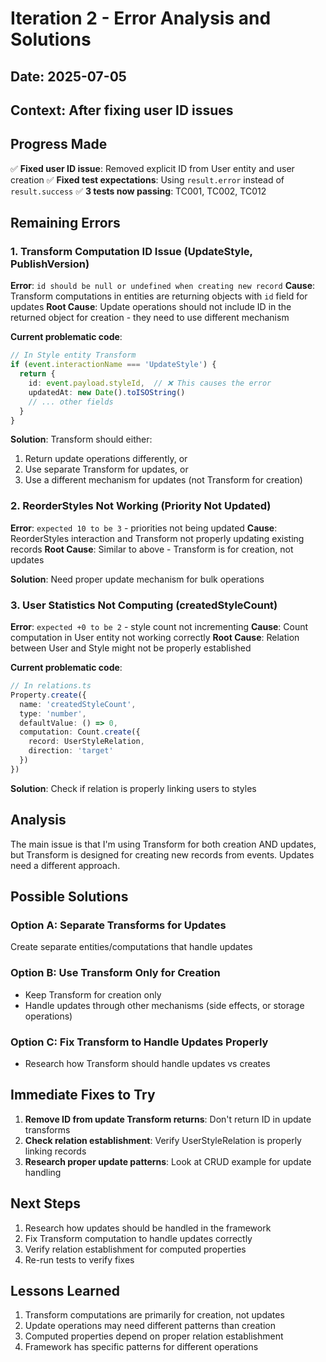 # Iteration 2 - Error Analysis and Solutions

## Date: 2025-07-05
## Context: After fixing user ID issues

## Progress Made
✅ **Fixed user ID issue**: Removed explicit ID from User entity and user creation
✅ **Fixed test expectations**: Using `result.error` instead of `result.success`
✅ **3 tests now passing**: TC001, TC002, TC012

## Remaining Errors

### 1. Transform Computation ID Issue (UpdateStyle, PublishVersion)
**Error**: `id should be null or undefined when creating new record`
**Cause**: Transform computations in entities are returning objects with `id` field for updates
**Root Cause**: Update operations should not include ID in the returned object for creation - they need to use different mechanism

**Current problematic code**:
```typescript
// In Style entity Transform
if (event.interactionName === 'UpdateStyle') {
  return {
    id: event.payload.styleId,  // ❌ This causes the error
    updatedAt: new Date().toISOString()
    // ... other fields
  }
}
```

**Solution**: Transform should either:
1. Return update operations differently, or 
2. Use separate Transform for updates, or
3. Use a different mechanism for updates (not Transform for creation)

### 2. ReorderStyles Not Working (Priority Not Updated)
**Error**: `expected 10 to be 3` - priorities not being updated
**Cause**: ReorderStyles interaction and Transform not properly updating existing records
**Root Cause**: Similar to above - Transform is for creation, not updates

**Solution**: Need proper update mechanism for bulk operations

### 3. User Statistics Not Computing (createdStyleCount)
**Error**: `expected +0 to be 2` - style count not incrementing
**Cause**: Count computation in User entity not working correctly 
**Root Cause**: Relation between User and Style might not be properly established

**Current problematic code**:
```typescript
// In relations.ts
Property.create({
  name: 'createdStyleCount',
  type: 'number',
  defaultValue: () => 0,
  computation: Count.create({
    record: UserStyleRelation,
    direction: 'target'
  })
})
```

**Solution**: Check if relation is properly linking users to styles

## Analysis

The main issue is that I'm using Transform for both creation AND updates, but Transform is designed for creating new records from events. Updates need a different approach.

## Possible Solutions

### Option A: Separate Transforms for Updates
Create separate entities/computations that handle updates

### Option B: Use Transform Only for Creation
- Keep Transform for creation only
- Handle updates through other mechanisms (side effects, or storage operations)

### Option C: Fix Transform to Handle Updates Properly
- Research how Transform should handle updates vs creates

## Immediate Fixes to Try

1. **Remove ID from update Transform returns**: Don't return ID in update transforms
2. **Check relation establishment**: Verify UserStyleRelation is properly linking records  
3. **Research proper update patterns**: Look at CRUD example for update handling

## Next Steps

1. Research how updates should be handled in the framework
2. Fix Transform computation to handle updates correctly
3. Verify relation establishment for computed properties
4. Re-run tests to verify fixes

## Lessons Learned

1. Transform computations are primarily for creation, not updates
2. Update operations may need different patterns than creation
3. Computed properties depend on proper relation establishment
4. Framework has specific patterns for different operations